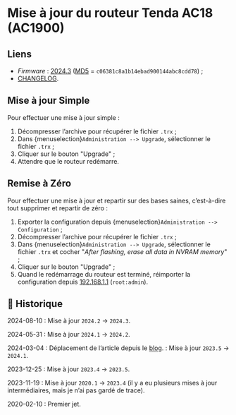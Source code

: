 # Mise à jour du routeur Tenda AC18 (AC1900)

## Liens

- *Firmware* : [2024.3](https://freshtomato.org/downloads/freshtomato-arm/2024/2024.3/freshtomato-TendaAC18-K26ARM-2024.3-AIO-64K.zip) ([MD5](https://freshtomato.org/downloads/freshtomato-arm/2024/2024.3/MD5SUM) = `c06381c8a1b14ebad900144abc8cdd78`) ;
- [CHANGELOG](https://bitbucket.org/pedro311/freshtomato-arm/src/arm-master/CHANGELOG).

## Mise à jour Simple

Pour effectuer une mise à jour simple :

1. Décompresser l’archive pour récupérer le fichier `.trx` ;
2. Dans {menuselection}`Administration --> Upgrade`, sélectionner le fichier `.trx` ;
3. Cliquer sur le bouton "Upgrade" ;
4. Attendre que le routeur redémarre.

## Remise à Zéro

Pour effectuer une mise à jour et repartir sur des bases saines, c’est-à-dire tout supprimer et repartir de zéro :

1. Exporter la configuration depuis {menuselection}`Administration --> Configuration` ;
2. Décompresser l’archive pour récupérer le fichier `.trx` ;
3. Dans {menuselection}`Administration --> Upgrade`, sélectionner le fichier `.trx` et cocher "*After flashing, erase all data in NVRAM memory*" ;
4. Cliquer sur le bouton "Upgrade" ;
5. Quand le redémarrage du routeur est terminé, réimporter la configuration depuis [192.168.1.1](http://192.168.1.1/) (`root:admin`).

## 📜 Historique

2024-08-10
: Mise à jour `2024.2` → `2024.3`.

2024-05-31
: Mise à jour `2024.1` → `2024.2`.

2024-03-04
: Déplacement de l’article depuis le [blog](https://www.tiger-222.fr/?d=2020/02/10/14/23/58-tenda-ac18-ac1900).
: Mise à jour `2023.5` → `2024.1`.

2023-12-25
: Mise à jour `2023.4` → `2023.5`.

2023-11-19
: Mise à jour `2020.1` → `2023.4` (il y a eu plusieurs mises à jour intermédiaires, mais je n’ai pas gardé de trace).

2020-02-10
: Premier jet.
